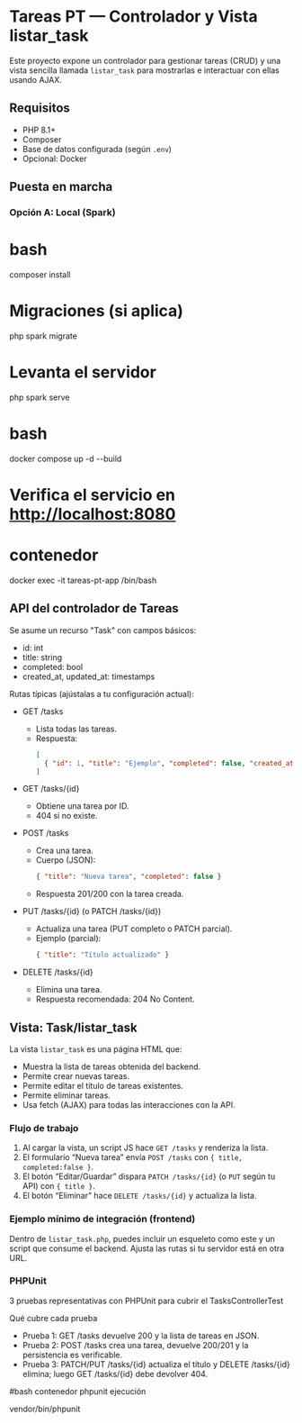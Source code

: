 # Tareas PT — Controlador y Vista listar_task

Este proyecto expone un controlador para gestionar tareas (CRUD) y una vista sencilla llamada `listar_task` para mostrarlas e interactuar con ellas usando AJAX.

## Requisitos

- PHP 8.1+
- Composer
- Base de datos configurada (según `.env`)
- Opcional: Docker

## Puesta en marcha

### Opción A: Local (Spark)

# bash
composer install
# Migraciones (si aplica)
php spark migrate
# Levanta el servidor
php spark serve

# bash
docker compose up -d --build
# Verifica el servicio en [http://localhost:8080](http://localhost:8080)
# contenedor
docker exec -it tareas-pt-app /bin/bash
## API del controlador de Tareas

Se asume un recurso "Task" con campos básicos:
- id: int
- title: string
- completed: bool
- created_at, updated_at: timestamps

Rutas típicas (ajústalas a tu configuración actual):

- GET /tasks
    - Lista todas las tareas.
    - Respuesta:
      ```json
      [
        { "id": 1, "title": "Ejemplo", "completed": false, "created_at": "...", "updated_at": "..." }
      ]
      ```

- GET /tasks/{id}
    - Obtiene una tarea por ID.
    - 404 si no existe.

- POST /tasks
    - Crea una tarea.
    - Cuerpo (JSON):
      ```json
      { "title": "Nueva tarea", "completed": false }
      ```
    - Respuesta 201/200 con la tarea creada.

- PUT /tasks/{id} (o PATCH /tasks/{id})
    - Actualiza una tarea (PUT completo o PATCH parcial).
    - Ejemplo (parcial):
      ```json
      { "title": "Título actualizado" }
      ```

- DELETE /tasks/{id}
    - Elimina una tarea.
    - Respuesta recomendada: 204 No Content.
## Vista: Task/listar_task

La vista `listar_task` es una página HTML que:
- Muestra la lista de tareas obtenida del backend.
- Permite crear nuevas tareas.
- Permite editar el título de tareas existentes.
- Permite eliminar tareas.
- Usa fetch (AJAX) para todas las interacciones con la API.

### Flujo de trabajo

1. Al cargar la vista, un script JS hace `GET /tasks` y renderiza la lista.
2. El formulario “Nueva tarea” envía `POST /tasks` con `{ title, completed:false }`.
3. El botón “Editar/Guardar” dispara `PATCH /tasks/{id}` (o `PUT` según tu API) con `{ title }`.
4. El botón “Eliminar” hace `DELETE /tasks/{id}` y actualiza la lista.

### Ejemplo mínimo de integración (frontend)

Dentro de `listar_task.php`, puedes incluir un esqueleto como este y un script que consume el backend. Ajusta las rutas si tu servidor está en otra URL.

### PHPUnit

3 pruebas representativas con PHPUnit para cubrir el TasksControllerTest

Qué cubre cada prueba
- Prueba 1: GET /tasks devuelve 200 y la lista de tareas en JSON.
- Prueba 2: POST /tasks crea una tarea, devuelve 200/201 y la persistencia es verificable.
- Prueba 3: PATCH/PUT /tasks/{id} actualiza el título y DELETE /tasks/{id} elimina; luego GET /tasks/{id} debe devolver 404.

#bash contenedor phpunit ejecución

vendor/bin/phpunit


